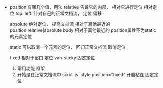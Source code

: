 - position  有哪几个值，用法
    relative 告诉它的内部， 相对它进行定位  相对定位
    top:
    left: 针对自己的正常文档流， 定位 偏移

    absolute  绝对定位， 提高文档流 
        相对于离他最近的position:relative|absolute  body
        相对于离他最近的 position属性不为static 的元素定位

    static 可以取消一个元素的定位， 回归正常文档流  取消定位

    fixed 相对于窗口  定位 van-sticky  固定定位

    1. 常用功能  框架
    2. 开始是在正常文档流中
        scroll js  .style.position="fixed" 开启粘连 固定定位